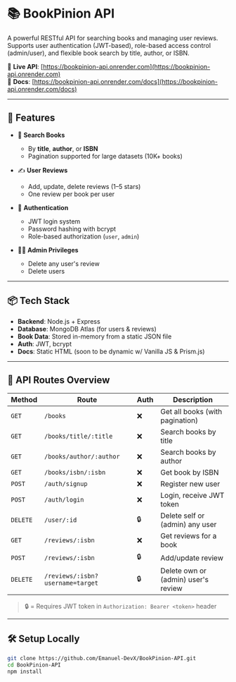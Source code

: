 # 📚 BookPinion API

A powerful RESTful API for searching books and managing user reviews.  
Supports user authentication (JWT-based), role-based access control (admin/user), and flexible book search by title, author, or ISBN.

🔗 **Live API**: [https://bookpinion-api.onrender.com](https://bookpinion-api.onrender.com)  
📄 **Docs**: [https://bookpinion-api.onrender.com/docs](https://bookpinion-api.onrender.com/docs)

---

## 🚀 Features

- 🔎 **Search Books**
  - By **title**, **author**, or **ISBN**
  - Pagination supported for large datasets (10K+ books)

- ✍️ **User Reviews**
  - Add, update, delete reviews (1–5 stars)
  - One review per book per user

- 🔐 **Authentication**
  - JWT login system
  - Password hashing with bcrypt
  - Role-based authorization (`user`, `admin`)

- 🧑‍💻 **Admin Privileges**
  - Delete any user's review
  - Delete users

---

## 📦 Tech Stack

- **Backend**: Node.js + Express
- **Database**: MongoDB Atlas (for users & reviews)
- **Book Data**: Stored in-memory from a static JSON file
- **Auth**: JWT, bcrypt
- **Docs**: Static HTML (soon to be dynamic w/ Vanilla JS & Prism.js)

---

## 📂 API Routes Overview

| Method | Route                        | Auth      | Description                     |
|--------|------------------------------|-----------|---------------------------------|
| `GET`  | `/books`                     | ❌        | Get all books (with pagination) |
| `GET`  | `/books/title/:title`        | ❌        | Search books by title           |
| `GET`  | `/books/author/:author`      | ❌        | Search books by author          |
| `GET`  | `/books/isbn/:isbn`          | ❌        | Get book by ISBN                |
| `POST` | `/auth/signup`               | ❌        | Register new user               |
| `POST` | `/auth/login`                | ❌        | Login, receive JWT token        |
| `DELETE` | `/user/:id`               | 🔒        | Delete self or (admin) any user |
| `GET`  | `/reviews/:isbn`            | ❌        | Get reviews for a book          |
| `POST` | `/reviews/:isbn`            | 🔒        | Add/update review               |
| `DELETE` | `/reviews/:isbn?username=target` | 🔒        | Delete own or (admin) user's review |

> 🔒 = Requires JWT token in `Authorization: Bearer <token>` header

---

## 🛠️ Setup Locally

```bash
git clone https://github.com/Emanuel-DevX/BookPinion-API.git
cd BookPinion-API
npm install

